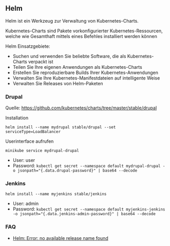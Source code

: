 Helm
----

Helm ist ein Werkzeug zur Verwaltung von Kubernetes-Charts. 


Kubernetes-Charts sind Pakete vorkonfigurierter Kubernetes-Ressourcen, welche wie Gesamthaft mittels eines Befehles installiert werden können

Helm Einsatzgebiete:
* Suchen und verwenden Sie beliebte Software, die als Kubernetes-Charts verpackt ist
* Teilen Sie Ihre eigenen Anwendungen als Kubernetes-Charts
* Erstellen Sie reproduzierbare Builds Ihrer Kubernetes-Anwendungen
* Verwalten Sie Ihre Kubernetes-Manifestdateien auf intelligente Weise
* Verwalten Sie Releases von Helm-Paketen


### Drupal

Quelle: https://github.com/kubernetes/charts/tree/master/stable/drupal

Installation

	helm install --name mydrupal stable/drupal --set serviceType=LoadBalancer
	
Userinterface aufrufen

	minikube service mydrupal-drupal
	
* User: user
* Password: `kubectl get secret --namespace default mydrupal-drupal -o jsonpath="{.data.drupal-password}" | base64 --decode`

### Jenkins

	helm install --name myjenkins stable/jenkins
	
* User: admin
* Password: `kubectl get secret --namespace default myjenkins-jenkins -o jsonpath="{.data.jenkins-admin-password}" | base64 --decode`

### FAQ

* [Helm: Error: no available release name found](https://stackoverflow.com/questions/43499971/helm-error-no-available-release-name-found)


